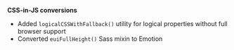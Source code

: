 **CSS-in-JS conversions**

- Added `logicalCSSWithFallback()` utility for logical properties without full browser support
- Converted `euiFullHeight()` Sass mixin to Emotion 
